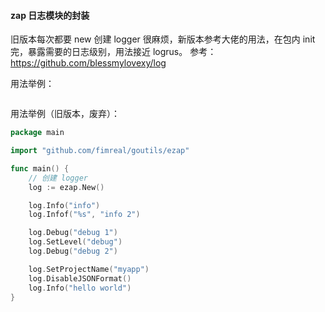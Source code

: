#### zap 日志模块的封装
旧版本每次都要 new 创建 logger 很麻烦，新版本参考大佬的用法，在包内 init 完，暴露需要的日志级别，用法接近 logrus。
参考：https://github.com/blessmylovexy/log


用法举例：
```go


```





用法举例（旧版本，废弃）：
```go
package main

import "github.com/fimreal/goutils/ezap"

func main() {
    // 创建 logger
	log := ezap.New()

	log.Info("info")
	log.Infof("%s", "info 2")

	log.Debug("debug 1")
	log.SetLevel("debug")
	log.Debug("debug 2")

	log.SetProjectName("myapp")
	log.DisableJSONFormat()
	log.Info("hello world")
}
```
